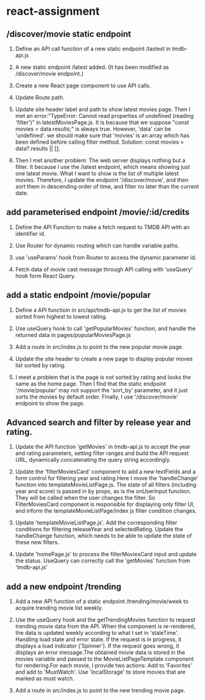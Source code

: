 # react-assignment


## /discover/movie static endpoint

1.  Define an API call function of a new static endpoint /lastest in tmdb-api.js

1.  A new static endpoint /latest added. (It has been modified as /discover/movie endpoint.)

1.  Create a new React page component to use API calls.

1.  Update Route path.
    
1.  Update site header label and path to show latest movies page.
    Then I met an error:"TypeError: Cannot read properties of undefined (reading 'filter')" in latestMoviesPage.js. It is because that we suppose "const movies = data.results;" is always true. However, 'data' can be 'undefined'. we should make sure that 'movies' is an array which has been defined before calling filter method. Solution: const movies = data?.results || []; 

1.  Then I met another problem: The web server displays nothing but a filter. It because I use the /latest   endpoint, which means showing just one latest movie. What I want to show is the list of multiple latest movies. Therefore, I update the endpoint '/discover/movie', and then sort them in descending order of time, and filter no later than the current date.



## add parameterised endpoint /movie/:id/credits

1. Define the API Function to make a fetch request to TMDB API with an identifier id.

1. Use Router for dynamic routing which can handle variable paths.

1. use 'useParams' hook from Router to access the dynamic parameter id.

1. Fetch data of movie cast message through API calling with 'useQuery' hook form React Query.


## add a static endpoint /movie/popular
 
 1. Define a API functioin in src/api/tmdb-api.js to get the list of movies sorted from highest to lowest rating.

 1. Use useQuery hook to call 'getPopularMovies' function, and handle the returned data in pages/popularMoviesPage.js

 1. Add a route in src/index.js to point to the new popular movie page.

 1. Update the site header to create a new page to display popular moves list sorted by rating.

 1. I meet a problem that is the page is not sorted by rating and looks the same as the home page. Then I find that the static endpoint '/movie/popular' may not support the 'sort_by' parameter, and it just sorts the movies by default order. Finally, I use '/discover/movie' endpoint to show the page.

## Advanced search and filter by release year and rating.

1. Update the API function 'getMovies' in tmdb-api.js to accept the year and rating parameters, setting filter ranges and build the API request URL, dynamically concatenating the query string accordingly.

1. Update the 'filterMoviesCard' component to add a new textFields and a form control for filtering year and rating.Here I move the 'handleChange' function into templateMovieListPage.js. The state of all filters (including year and score) is passed in by props, as is the onUserInput function. They will be called when the user changes the filter. So FilterMoviesCard component is responsible for displaying only filter UI, and inform the templateMovieListPage/index js filter condition changes.

1. Update 'templateMovieListPage.js'. Add the corresponding filter conditions for filtering releaseYear and selectedRating.
Update the handleChange function, which needs to be able to update the state of these new filters.

1. Update 'homePage.js' to process the filterMoviesCard input and update the status. UseQuery can correctly call the 'getMovies' function from 'tmdb-api.js'


## add a new endpoint /trending

1. Add a new API function of a static endpoint /trending/movie/week to acquire trending movie list weekly.

1. Use the useQuery hook and the getTrendingMovies function to request trending movie data from the API. When the component is re-rendered, the data is updated weekly according to what I set in 'staleTime'. Handling load state and error state. If the request is in progress, it displays a load indicator ('Spinner'). If the request goes wrong, it displays an error message.The obtained movie data is stored in the movies variable and passed to the MovieListPageTemplate component for rendering.For each movie, I provide two actions: Add to 'Favorites' and add to 'MustWatch'. Use 'localStorage' to store movies that are marked as must watch.

1. Add a route in src/index.js to point to the new trending movie page.




    


